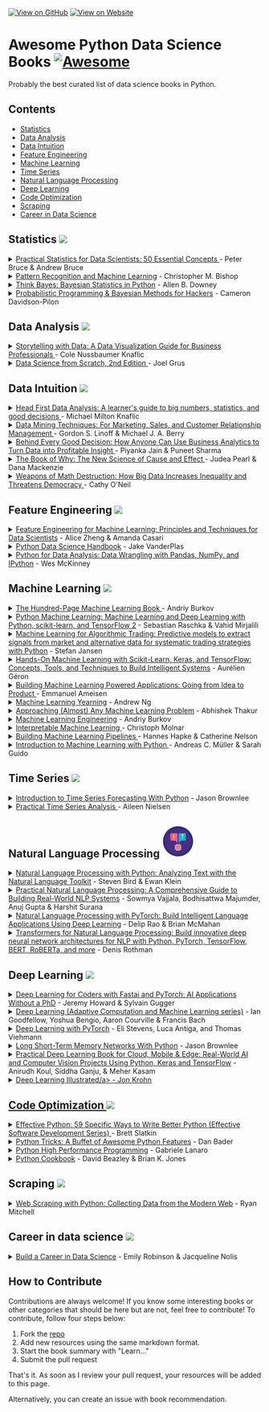 [![View on GitHub](https://img.shields.io/badge/GitHub-View_on_GitHub-blue?logo=GitHub)](https://github.com/khuyentran1401/awesome-Python-data-science-books) [![View on Website](https://img.shields.io/badge/Website-View%20on%20Website-red)](https://khuyentran1401.github.io/awesome-Python-data-science-books/) 

# Awesome Python Data Science Books [![Awesome](https://awesome.re/badge.svg)](https://github.com/khuyentran1401/awesome-Python-data-science-books#readme) 
Probably the best curated list of data science books in Python.

## Contents
* [Statistics](#statistics)
* [Data Analysis](#data-analysis)
* [Data Intuition](#data-intuition)
* [Feature Engineering](#feature-engineering)
* [Machine Learning](#machine-learning)
* [Time Series](#time-series)
* [Natural Language Processing](#natural-language-processing)
* [Deep Learning](#deep-learning)
* [Code Optimization](#code-optimization)
* [Scraping](#scraping)
* [Career in Data Science](#career-in-data-science)
<h2 id='statistics'> Statistics <img src="images/calculating.png"></h2>
<details><summary><a href="https://www.amazon.com/Practical-Statistics-Data-Scientists-Essential/dp/1491952962">Practical Statistics for Data Scientists: 50 Essential Concepts  </a> - Peter Bruce &  Andrew Bruce </summary>
<br>  <br>Learn how to apply various statistical methods to data science and how to avoid their misuse. Understand what statistical concept is important and what is not.</li>
</details>  
<details><summary><a href="https://www.amazon.com/Pattern-Recognition-Learning-Information-Statistics/dp/0387310738">Pattern Recognition and Machine Learning</a> - Christopher M. Bishop  </summary>
<br>Learn approximate inference algorithms that permit fast approximate answers in situations where exact answers are not feasible. Familiarity with multivariate calculus and basic linear algebra is required
</details> 
<details><summary><a href="https://www.amazon.com/Think-Bayes-Bayesian-Statistics-Python/dp/1449370780">Think Bayes: Bayesian Statistics in Python</a> - Allen B. Downey  </summary>
<br>Learn how to solve statistical problems with Python code instead of mathematical notations. Learn how to work with problems involving estimation, prediction, decision analysis, evidence, and hypothesis testing. 
</details> 
<details><summary><a href="https://camdavidsonpilon.github.io/Probabilistic-Programming-and-Bayesian-Methods-for-Hackers/#contents">Probabilistic Programming & Bayesian Methods for Hackers</a> - Cameron Davidson-Pilon </summary>
<br>Learn Bayesian inference from a computational/understanding-first, and mathematics-second, point of view.
</details> 


<h2 id='data-analysis'> Data Analysis <img src="images/bar-graph.png"></h2>
<details><summary><a href="https://www.amazon.com/Storytelling-Data-Visualization-Business-Professionals/dp/1119002257">Storytelling with Data: A Data Visualization Guide for Business Professionals </a> - Cole Nussbaumer Knaflic</summary>
<br>  <br>Learn how to determine the appropriate type of graph for your situation, eliminate irrelevant information, and direct your audience's attention to the most important parts of your data.</li>
</details> 
<details><summary><a href="https://www.oreilly.com/library/view/data-science-from/9781492041122/">Data Science from Scratch, 2nd Edition
</a> - Joel Grus  </summary>
<br>Learn data science libraries, frameworks, modules, tools and algorithms by implementing them from scratch.
</details> 


<h2 id='data-intuition'> Data Intuition <img src="images/creative-idea.png"></h2>
<details><summary><a href="https://www.amazon.com/Head-First-Data-Analysis-statistics/dp/0596153937">Head First Data Analysis: A learner's guide to big numbers, statistics, and good decisions </a> - Michael Milton Knaflic</summary>
<br>  <br>Learn how to determine which data sources to use for collecting information, distinguish signal from noise, cope with ambiguous information, design experiments to test hypothesis, organize your data using segmentation, and communicate the results of your analysis..</li>
</details> 
<details><summary><a href="https://www.amazon.com/Data-Mining-Techniques-Relationship-Management/dp/0470650931">Data Mining Techniques: For Marketing, Sales, and Customer Relationship Management </a> -  Gordon S. Linoff & Michael J. A. Berry</summary>
<br>  <br>Learn how to harness the newest data mining methods and techniques to prepare data for analysis and create the necessary infrastructure for data mining at your company. Learn core data mining techniques, including decision trees, neural networks, collaborative filtering, association rules, link analysis, survival analysis.</li>
</details> 
<details><summary><a href="https://www.amazon.com/Behind-Every-Good-Decision-Profitable/dp/0814449212">Behind Every Good Decision: How Anyone Can Use Business Analytics to Turn Data into Profitable Insight  </a> -  Piyanka Jain & Puneet Sharma</summary>
<br>  <br>Learn how to clarify the business question, lay out a hypothesis-driven plan, convert relevant data to insights, and make decisions that make an impact.</li>
</details> 
<details><summary><a href="https://www.amazon.com/Book-Why-Science-Cause-Effect/dp/046509760X">The Book of Why: The New Science of Cause and Effect </a> -  Judea Pearl & Dana Mackenzie</summary>
<br>  <br>Learn how to explore the world that is and the worlds that could have been by understanding causality. Learn to answer hard questions, like whether a drug cured an illness.</li>
</details> 
<details><summary><a href="https://www.amazon.com/Weapons-Math-Destruction-Increases-Inequality/dp/0553418815">Weapons of Math Destruction: How Big Data Increases Inequality and Threatens Democracy </a> -  Cathy O'Neil </summary>
<br>  <br>Learn how the models being used today reinforce discrimination, prop up the lucky and punish the downtrodden. The book empower us to ask tough questions, uncover the truth, and demand change. </li>
</details> 


<h2 id='feature-engineering'> Feature Engineering <img src="images/hammer1.png"></h2>
<details><summary><a href="https://www.amazon.com/Feature-Engineering-Machine-Learning-Principles/dp/1491953241">Feature Engineering for Machine Learning: Principles and Techniques for Data Scientists</a> - Alice Zheng & Amanda Casari</summary>
<br>Learn techniques for extracting and transforming features into formats for machine-learning models through practical application with exercises using tools such as numpy, Pandas, Scikit-learn, and Matplotlib.
</details>  
<details><summary><a href="https://jakevdp.github.io/PythonDataScienceHandbook/">Python Data Science Handbook</a> - Jake VanderPlas</summary>
<br>Learn how to  manipulate, transform, and clean data; visualize different types of data; and use data to build statistical or machine learning models using IPython, NumPy, Pandas, Matplotlib, Scikit-Learn, and other related tools.
</details>  
<details><summary><a href="https://www.oreilly.com/library/view/python-for-data/9781449323592/">Python for Data Analysis: Data Wrangling with Pandas, NumPy, and IPython</a> - Wes McKinney</summary>
<br>Learn how to manipulate, process, clean, and crunch datasets in Python and how to work with time series data through real-world problems using Jupyter Notebook, Numpy, pandas, matplotlib.
</details>  

<h2 id='machine-learning'> Machine Learning <img src="images/robot1.png"></h2>
<details><summary><a href="http://themlbook.com/">The Hundred-Page Machine Learning Book
</a> - Andriy Burkov  </summary>
<br>Learn everything you really need to know in Machine Learning in a hundred page. 
</details>  
<details><summary><a href="https://www.amazon.com/Python-Machine-Learning-scikit-learn-TensorFlow/dp/1787125939">Python Machine Learning: Machine Learning and Deep Learning with Python, scikit-learn, and TensorFlow 2</a> - Sebastian Raschka &  Vahid Mirjalili  </summary>
<br>Learn all the essential machine learning techniques in depth. Learn how to use scikit-learn for machine learning and TensorFlow for deep learning.
</details>  
<details><summary><a href="https://www.amazon.com/Machine-Learning-Algorithmic-Trading-alternative/dp/1839217715">Machine Learning for Algorithmic Trading: Predictive models to extract signals from market and alternative data for systematic trading strategies with Python</a> - Stefan Jansen </summary>
<br>Learn end-to-end machine learning for the trading workflow, from the idea and feature engineering to model optimization, strategy design, and backtesting.
</details>  
<details><summary><a href="https://www.amazon.com/Hands-Machine-Learning-Scikit-Learn-TensorFlow/dp/1492032646">Hands-On Machine Learning with Scikit-Learn, Keras, and TensorFlow: Concepts, Tools, and Techniques to Build Intelligent Systems</a> - Aurélien Géron  </summary>
<br>Learn a range of techniques, starting with simple linear regression and progressing to deep neural networks using concrete examples, minimal theory, and two production-ready Python frameworks—Scikit-Learn and TensorFlow.
</details>  
<details><summary><a href="https://www.amazon.com/Building-Machine-Learning-Powered-Applications/dp/149204511X">Building Machine Learning Powered Applications: Going from Idea to Product </a> - Emmanuel Ameisen  </summary>
<br>Learn the skills necessary to design, build, and deploy applications powered by machine learning. Learn the tools, best practices, and challenges involved in building a real-world ML application.
</details>  
<details><summary><a href="https://www.deeplearning.ai/machine-learning-yearning/">Machine Learning Yearning</a> - Andrew Ng </summary>
<br>Learn how to align on ML strategies in a team setting, as well as how to set up development (dev) sets and test sets.
</details>  
<details><summary><a href="https://www.amazon.com/Approaching-Almost-Machine-Learning-Problem-ebook/dp/B089P13QHT/">Approaching (Almost) Any Machine Learning Problem</a> - Abhishek Thakur </summary>
<br>Learn how and what you should use to solve machine learning and deep learning problems. Appropriate for those who have some theoretical knowledge of machine learning and deep learning.
</details>  
<details><summary><a href="https://www.amazon.com/Machine-Learning-Engineering-Andriy-Burkov/dp/1999579577">Machine Learning Engineering</a> - Andriy Burkov </summary>
<br>Learn best practices and design patterns of building reliable machine learning solutions tha scale. 
</details> 
<details><summary><a href="https://christophm.github.io/interpretable-ml-book">Interpretable Machine Learning
</a> - Christoph Molnar </summary>
<br>Learn the concepts of interpretability, interpretable models, and general methods for interpreting black box models. Learn in depth the strengths and weaknesses of each method and how their outputs can be interpreted.
</details> 
<details><summary><a href="https://www.oreilly.com/library/view/building-machine-learning/9781492053187/">Building Machine Learning Pipelines
</a> - Hannes Hapke & Catherine Nelson  </summary>
<br>Learn the steps of automating a machine learning pipeline using the TensorFlow ecosystem. 
</details> 
<details><summary><a href="https://www.oreilly.com/library/view/introduction-to-machine/9781449369880/">Introduction to Machine Learning with Python
</a> - Andreas C. Müller & Sarah Guido  </summary>
<br>Learn to create a successful machine-learning application with Python and the scikit-learn library. 
</details> 

<h2 id='time-series'> Time Series <img src="images/alarm-clock.png"></h2>
<details><summary><a href="https://machinelearningmastery.com/introduction-to-time-series-forecasting-with-python/">Introduction to Time Series Forecasting With Python</a> - Jason Brownlee  </summary>
<br>Learn how to load and prepare data, evaluate model skill, and implement forecasting models for time series data.This book cuts through the math and specialized methods for time series forecasting.
</details> 
<details><summary><a href="https://www.oreilly.com/library/view/practical-time-series/9781492041641/">Practical Time Series Analysis
</a> - Aileen Nielsen  </summary>
<br>Learn to solve the most common data engineering and analysis challenges in time series, using both traditional statistical and modern machine learning techniques. 
</details> 


<h2 id='natural-language-processing'> Natural Language Processing <img src="images/natural-language-processing.png"></h2>
<details><summary><a href="https://www.amazon.com/Natural-Language-Processing-Python-Analyzing/dp/0596516495">Natural Language Processing with Python: Analyzing Text with the Natural Language Toolkit</a> - Steven Bird & Ewan Klein </summary>
<br>Learn how to predict text, filter email to automatic summarization and translation, and learn how to write Python programs that work with large collections of unstructured text. 
</details>  
<details><summary><a href="https://www.amazon.com/Practical-Natural-Language-Processing-Pragmatic/dp/1492054054">Practical Natural Language Processing: A Comprehensive Guide to Building Real-World NLP Systems</a> - Sowmya Vajjala, Bodhisattwa Majumder, Anuj Gupta & Harshit Surana</summary>
<br>Learn how to adapt your solutions for different industry verticals such as healthcare, social media, and retail. Understand tasks and solution approaches within NLP and best practices around deployment for NLP systems. 
</details>  
<details><summary><a href="https://www.amazon.com/Natural-Language-Processing-PyTorch-Applications/dp/1491978236">Natural Language Processing with PyTorch: Build Intelligent Language Applications Using Deep Learning</a> - Delip Rao & Brian McMahan</summary>
<br>Learn the basics of the PyTorch, traditional NLP concepts and methods, neural networks, embeddings, sequence prediction, and design patterns for building production NLP systems.
</details>  
<details><summary><a href="https://www.amazon.com/Transformers-Natural-Language-Processing-architectures/dp/1800565798">Transformers for Natural Language Processing: Build innovative deep neural network architectures for NLP with Python, PyTorch, TensorFlow, BERT, RoBERTa, and more</a> - Denis Rothman</summary>
<br>Learn in detail the deep learning for machine translations, speech-to-text, text-to-speech, language modeling, question answering, and many more NLP domains with transformers.
</details>  

<h2 id='deep-learning'> Deep Learning <img src="images/neural.png"></h2>
<details><summary><a href="https://www.amazon.com/Deep-Learning-Coders-fastai-PyTorch/dp/1492045527">Deep Learning for Coders with Fastai and PyTorch: AI Applications Without a PhD</a> - Jeremy Howard & Sylvain Gugger   </summary>
<br>Learn how to train a model on a wide range of tasks in deep learning with little math background and minimal code using fastai and Pytorch. Written by the creators of fastai. 
</details>  
<details><summary><a href="https://www.amazon.com/dp/0262035618?tag=hackr-20&geniuslink=true">Deep Learning (Adaptive Computation and Machine Learning series)</a> - Ian Goodfellow, Yoshua Bengio, Aaron Courville & Francis Bach</summary>
<br>Learn mathematical and conceptual background, deep learning techniques used by practitioners in industry, including deep feedforward networks, regularization, optimization algorithms, convolutional networks, sequence modeling, and practical methodology, and other theoretical topics.
</details>  
<details><summary><a href="https://www.manning.com/books/deep-learning-with-pytorch">Deep Learning with PyTorch</a> - Eli Stevens, Luca Antiga, and Thomas Viehmann</summary>
<br>Learn how to create deep learning and neural network systems with PyTorch and learn best practices for the entire deep learning pipeline for advanced projects. 
</details>  
<details><summary><a href="https://machinelearningmastery.com/lstms-with-python/">Long Short-Term Memory Networks With Python</a> - Jason Brownlee</summary>
<br>Learn what LSTMs are, and how to develop a suite of LSTM models using Keras and TensorFlow 2. This book cuts through the math, research papers and patchwork descriptions about LSTMs.
</details>
<details><summary><a href="https://www.practicaldeeplearning.ai/">Practical Deep Learning Book for Cloud, Mobile & Edge: Real-World AI and Computer Vision Projects Using Python, Keras and TensorFlow</a> - Anirudh Koul, Siddha Ganju, & Meher Kasam</summary>
<br>Learn how to build practical computer vision based deep learning applications that can be deployed on the cloud, mobile, browsers, or edge devices using a hands-on approach. 
</details>
<details><summary><a href="https://www.deeplearningillustrated.com/">Deep Learning Illustrated/a> - Jon Krohn</summary>
<br>Learn essential concepts in deep learning through visualization with little math. 
</details>

<h2 id='code-optimization'> Code Optimization <img src="images/code.png"></h2>
<details><summary><a href="https://www.amazon.com/Effective-Python-Specific-Software-Development/dp/0134034287">Effective Python: 59 Specific Ways to Write Better Python (Effective Software Development Series) </a> - Brett Slatkin</summary>
<br>Learn how to choose the most efficient and effective way to accomplish key tasks when multiple options exist, and how to write Python code that's easier to understand, maintain, and improve.
</details>  
<details><summary><a href="https://www.amazon.com/Python-Tricks-Buffet-Awesome-Features/dp/1775093301">Python Tricks: A Buffet of Awesome Python Features</a> - Dan Bader</summary>
<br>Learn best practices and little-known tricks to round out your Python knowledge.
</details> 
<details><summary><a href="https://www.amazon.com/Python-Performance-Programming-Gabriele-Lanaro/dp/1783288450">Python High Performance Programming</a> - Gabriele Lanaro </summary>
<br>Learn how to identify and sove the bottlenecks in your applications, write efficient numerical code in NumPy and Cython, and adapt your programs to run on multiple processors with parallel programming.
</details>  
<details><summary><a href="https://www.amazon.com/Python-Cookbook-Third-David-Beazley/dp/1449340377">Python Cookbook</a> - David Beazley & Brian K. Jones </summary>
<br>Learn the core Python language as well as tasks common to a wide variety of application domains such as data structures and algorithms, classes and objects, metaprogramming, modules and packages, testing, debugging, and exceptions.
</details>  

<h2 id='scraping'> Scraping <img src="images/scraping.png"></h2>
<details><summary><a href="https://www.amazon.com/Web-Scraping-Python-Collecting-Modern/dp/1491910291">Web Scraping with Python: Collecting Data from the Modern Web</a> - Ryan Mitchell </summary>
<br>Learn how to query web servers, request data, and parse it to extract the information you need using tools such as requests, BeautifulSoup, Scrapy, APIs and how to store, read, and clean the data you scrape.
</details>  

<h2 id='career-in-data-science'> Career in data science <img src="images/career.png"></h2>
<details><summary><a href="https://www.manning.com/books/build-a-career-in-data-science">Build a Career in Data Science</a> - Emily Robinson & Jacqueline Nolis </summary>
<br>Learn how to how to land your first job to the lifecycle of a data science project, and  how to become a manager.
</details>  

## How to Contribute
Contributions are always welcome! If you know some interesting books or other categories that should be here but are not, feel free to contribute! To contribute, follow four steps below:
1. Fork the [repo](https://github.com/khuyentran1401/awesome-Python-data-science-books)
1. Add new resources using the same markdown format. 
1. Start the book summary with "Learn..."
1. Submit the pull request

That's it. As soon as I review your pull request, your resources will be added to this page. 

Alternatively, you can create an issue with book recommendation.



